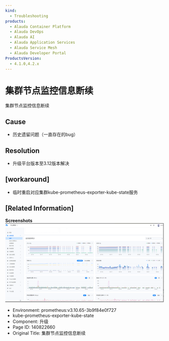 ```yaml
---
kind:
  - Troubleshooting
products:
  - Alauda Container Platform
  - Alauda DevOps
  - Alauda AI
  - Alauda Application Services
  - Alauda Service Mesh
  - Alauda Developer Portal
ProductsVersion:
  - 4.1.0,4.2.x
---
```

<!-- A type of document that involves encountering a fault, diagnosing it, performing root cause analysis, and providing solutions. -->

# 集群节点监控信息断续

集群节点监控信息断续

## Cause
- 历史遗留问题（一直存在的bug）

## Resolution
- 升级平台版本至3.12版本解决

## [workaround]
- 临时重启对应集群kube-prometheus-exporter-kube-state服务

## [Related Information]
**Screenshots**
![](assets/ji-qun-jie-dian-jian-kong-xin-xi-duan-xu/image2023-3-27_10-27-1.png)
- Environment: prometheus:v3.10.65-3b9f84e0f727
- kube-prometheus-exporter-kube-state
- Component: 升级
- Page ID: 140822660
- Original Title: 集群节点监控信息断续
